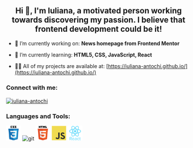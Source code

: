 <h2 align="center">Hi 👋, I'm Iuliana, a motivated person working towards discovering my passion. I believe that frontend development could be it!</h1>

- 🔭 I’m currently working on: **News homepage from Frontend Mentor**

- 🌱 I’m currently learning: **HTML5, CSS, JavaScript, React**

- 👨‍💻 All of my projects are available at: [https://iuliana-antochi.github.io/](https://iuliana-antochi.github.io/)

<h3 align="left">Connect with me:</h3>
<p align="left">
<a href="https://linkedin.com/in/iuliana-antochi" target="blank"><img align="center" src="https://raw.githubusercontent.com/rahuldkjain/github-profile-readme-generator/master/src/images/icons/Social/linked-in-alt.svg" alt="iuliana-antochi" height="30" width="40" /></a>
</p>

<h3 align="left">Languages and Tools:</h3>
<p align="left"> <img src="https://raw.githubusercontent.com/devicons/devicon/master/icons/css3/css3-original-wordmark.svg" alt="css3" width="40" height="40"/> <img src="https://www.vectorlogo.zone/logos/git-scm/git-scm-icon.svg" alt="git" width="40" height="40"/> <img src="https://raw.githubusercontent.com/devicons/devicon/master/icons/html5/html5-original-wordmark.svg" alt="html5" width="40" height="40"/>  <img src="https://raw.githubusercontent.com/devicons/devicon/master/icons/javascript/javascript-original.svg" alt="javascript" width="40" height="40"/> <img src="https://raw.githubusercontent.com/devicons/devicon/master/icons/react/react-original-wordmark.svg" alt="react" width="40" height="40"/> </p>

